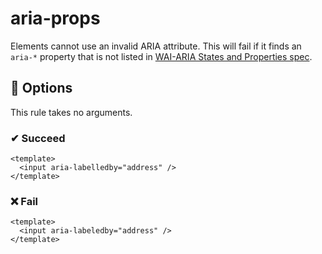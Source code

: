 # aria-props

Elements cannot use an invalid ARIA attribute. This will fail if it finds an `aria-*` property that is not listed in [WAI-ARIA States and Properties spec](https://www.w3.org/TR/wai-aria/#state_prop_def).

## 🔧 Options

This rule takes no arguments.

### ✔ Succeed

```vue
<template>
  <input aria-labelledby="address" />
</template>
```

### ❌ Fail

```vue
<template>
  <input aria-labeledby="address" />
</template>
```
